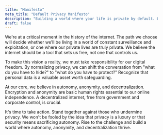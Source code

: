 ```yaml
---
title: "Manifesto"
meta_title: "Default Privacy Manifesto"
description: "Building a world where your life is private by default. Learn about our vision for a secure and autonomous internet."
draft: false
---
```


We're at a critical moment in the history of the internet. The path we choose will decide whether we'll be living in a world of constant surveillance and exploitation, or one where our private lives are truly private. We believe the internet should be a tool that sets us free, not one that controls us.

To make this vision a reality, we must take responsibility for our digital freedom. By normalizing privacy, we can shift the conversation from "what do you have to hide?" to "what do you have to protect?" Recognize that personal data is a valuable asset worth safeguarding.

At our core, we believe in autonomy, anonymity, and decentralization. Encryption and anonymity are basic human rights essential to our online independence. A decentralized internet, free from government and corporate control, is crucial.

It's time to take action. Stand together against those who undermine privacy. We won't be fooled by the idea that privacy is a luxury or that security means sacrificing autonomy. Rise to the challenge and build a world where autonomy, anonymity, and decentralization thrive.